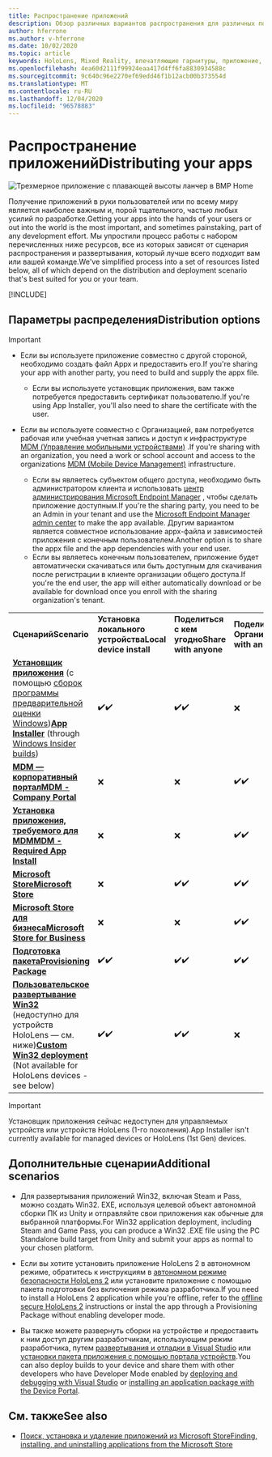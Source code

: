 ```yaml
---
title: Распространение приложений
description: Обзор различных вариантов распространения для различных поддерживаемых платформ и хранилищ публикаций.
author: hferrone
ms.author: v-hferrone
ms.date: 10/02/2020
ms.topic: article
keywords: HoloLens, Mixed Reality, впечатляющие гарнитуры, приложение, UWP, отправка, отправка, фильтры, метаданные, требования к системе, ключевые слова, wack, сертификация, пакет, appx, товары
ms.openlocfilehash: 4ea60d2111f99924eaa417d4ff6fa8830934588c
ms.sourcegitcommit: 9c640c96e2270ef69edd46f1b12acb00b373554d
ms.translationtype: MT
ms.contentlocale: ru-RU
ms.lasthandoff: 12/04/2020
ms.locfileid: "96578883"
---
```

# <a name="distributing-your-apps"></a><span data-ttu-id="711fc-104">Распространение приложений</span><span class="sxs-lookup"><span data-stu-id="711fc-104">Distributing your apps</span></span>

![Трехмерное приложение с плавающей высоты ланчер в ВМР Home](images/distribute-hero-image.png)

<span data-ttu-id="711fc-106">Получение приложений в руки пользователей или по всему миру является наиболее важным и, порой тщательного, частью любых усилий по разработке.</span><span class="sxs-lookup"><span data-stu-id="711fc-106">Getting your apps into the hands of your users or out into the world is the most important, and sometimes painstaking, part of any development effort.</span></span> <span data-ttu-id="711fc-107">Мы упростили процесс работы с набором перечисленных ниже ресурсов, все из которых зависят от сценария распространения и развертывания, который лучше всего подходит вам или вашей команде.</span><span class="sxs-lookup"><span data-stu-id="711fc-107">We've simplified process into a set of resources listed below, all of which depend on the distribution and deployment scenario that's best suited for you or your team.</span></span>

[!INCLUDE[](includes/before-submission.md)]

## <a name="distribution-options"></a><span data-ttu-id="711fc-108">Параметры распределения</span><span class="sxs-lookup"><span data-stu-id="711fc-108">Distribution options</span></span>

> [!IMPORTANT]
> * <span data-ttu-id="711fc-109">Если вы используете приложение совместно с другой стороной, необходимо создать файл Appx и предоставить его.</span><span class="sxs-lookup"><span data-stu-id="711fc-109">If you're sharing your app with another party, you need to build and supply the appx file.</span></span> 
>     * <span data-ttu-id="711fc-110">Если вы используете установщик приложения, вам также потребуется предоставить сертификат пользователю.</span><span class="sxs-lookup"><span data-stu-id="711fc-110">If you're using App Installer, you'll also need to share the certificate with the user.</span></span>
> 
> * <span data-ttu-id="711fc-111">Если вы используете совместно с Организацией, вам потребуется рабочая или учебная учетная запись и доступ к инфраструктуре [MDM (Управление мобильными устройствами)](https://docs.microsoft.com/hololens/hololens-enroll-mdm) .</span><span class="sxs-lookup"><span data-stu-id="711fc-111">If you're sharing with an organization, you need a work or school account and access to the organizations [MDM (Mobile Device Management)](https://docs.microsoft.com/hololens/hololens-enroll-mdm) infrastructure.</span></span>  
>    * <span data-ttu-id="711fc-112">Если вы являетесь субъектом общего доступа, необходимо быть администратором клиента и использовать [центр администрирования Microsoft Endpoint Manager](https://docs.microsoft.com/mem/intune/apps/apps-deploy) , чтобы сделать приложение доступным.</span><span class="sxs-lookup"><span data-stu-id="711fc-112">If you're the sharing party, you need to be an Admin in your tenant and use the [Microsoft Endpoint Manager admin center](https://docs.microsoft.com/mem/intune/apps/apps-deploy) to make the app available.</span></span> <span data-ttu-id="711fc-113">Другим вариантом является совместное использование appx-файла и зависимостей приложения с конечным пользователем.</span><span class="sxs-lookup"><span data-stu-id="711fc-113">Another option is to share the appx file and the app dependencies with your end user.</span></span>
>    * <span data-ttu-id="711fc-114">Если вы являетесь конечным пользователем, приложение будет автоматически скачиваться или быть доступным для скачивания после регистрации в клиенте организации общего доступа.</span><span class="sxs-lookup"><span data-stu-id="711fc-114">If you're the end user, the app will either automatically download or be available for download once you enroll with the sharing organization's tenant.</span></span> 

<table>
<colgroup>
    <col width="33%" />
    <col width="22%" />
    <col width="22%" />
    <col width="22%" />
</colgroup>
<tr>
    <td><span data-ttu-id="711fc-115"><strong>Сценарий</strong></span><span class="sxs-lookup"><span data-stu-id="711fc-115"><strong>Scenario</strong></span></span></td>
    <td><span data-ttu-id="711fc-116"><strong>Установка локального устройства</strong></span><span class="sxs-lookup"><span data-stu-id="711fc-116"><strong>Local device install</strong></span></span></td>
    <td><span data-ttu-id="711fc-117"><strong>Поделиться с кем угодно</strong></span><span class="sxs-lookup"><span data-stu-id="711fc-117"><strong>Share with anyone</strong></span></span></td>
    <td><span data-ttu-id="711fc-118"><strong>Поделиться с Организацией</strong></span><span class="sxs-lookup"><span data-stu-id="711fc-118"><strong>Share with an organization</strong></span></span></td>
</tr>
<tr>
    <td><span data-ttu-id="711fc-119"><a href="https://docs.microsoft.com/hololens/app-deploy-app-installer"><strong>Установщик приложения</strong></a> (с помощью <a href="https://docs.microsoft.com/hololens/hololens-insider">сборок программы предварительной оценки Windows</a>)</span><span class="sxs-lookup"><span data-stu-id="711fc-119"><a href="https://docs.microsoft.com/hololens/app-deploy-app-installer"><strong>App Installer</strong></a> (through <a href="https://docs.microsoft.com/hololens/hololens-insider">Windows Insider builds</a>)</span></span></td>
    <td><span data-ttu-id="711fc-120">✔️</span><span class="sxs-lookup"><span data-stu-id="711fc-120">✔️</span></span></td>
    <td><span data-ttu-id="711fc-121">✔️</span><span class="sxs-lookup"><span data-stu-id="711fc-121">✔️</span></span></td>
    <td>❌</td>
</tr>
<tr>
    <td><span data-ttu-id="711fc-122"><a href="https://docs.microsoft.com/hololens/app-deploy-app-installer"><strong>MDM — корпоративный портал</strong></a></span><span class="sxs-lookup"><span data-stu-id="711fc-122"><a href="https://docs.microsoft.com/hololens/app-deploy-app-installer"><strong>MDM - Company Portal</strong></a></span></span></td>
    <td>❌</td>
    <td>❌</td>
    <td><span data-ttu-id="711fc-123">✔️</span><span class="sxs-lookup"><span data-stu-id="711fc-123">✔️</span></span></td>
</tr>
<tr>
    <td><span data-ttu-id="711fc-124"><a href="https://docs.microsoft.com/hololens/app-deploy-intune"><strong>Установка приложения, требуемого для MDM</strong></a></span><span class="sxs-lookup"><span data-stu-id="711fc-124"><a href="https://docs.microsoft.com/hololens/app-deploy-intune"><strong>MDM - Required App Install</strong></a></span></span></td>
    <td>❌</td>
    <td>❌</td>
    <td><span data-ttu-id="711fc-125">✔️</span><span class="sxs-lookup"><span data-stu-id="711fc-125">✔️</span></span></td>
</tr>
<tr>
    <td><span data-ttu-id="711fc-126"><a href="submitting-an-app-to-the-microsoft-store.md"><strong>Microsoft Store</strong></a></span><span class="sxs-lookup"><span data-stu-id="711fc-126"><a href="submitting-an-app-to-the-microsoft-store.md"><strong>Microsoft Store</strong></a></span></span></td>
    <td>❌</td>
    <td><span data-ttu-id="711fc-127">✔️</span><span class="sxs-lookup"><span data-stu-id="711fc-127">✔️</span></span></td>
    <td><span data-ttu-id="711fc-128">✔️</span><span class="sxs-lookup"><span data-stu-id="711fc-128">✔️</span></span></td>
</tr>
<tr>
    <td><span data-ttu-id="711fc-129"><a href="https://docs.microsoft.com/hololens/app-deploy-store-business"><strong>Microsoft Store для бизнеса</strong></a></span><span class="sxs-lookup"><span data-stu-id="711fc-129"><a href="https://docs.microsoft.com/hololens/app-deploy-store-business"><strong>Microsoft Store for Business</strong></a></span></span></td>
    <td>❌</td>
    <td>❌</td>
    <td><span data-ttu-id="711fc-130">✔️</span><span class="sxs-lookup"><span data-stu-id="711fc-130">✔️</span></span></td>
</tr>
<tr>
    <td><span data-ttu-id="711fc-131"><a href="https://docs.microsoft.com/hololens/app-deploy-provisioning-package"><strong>Подготовка пакета</strong></a></span><span class="sxs-lookup"><span data-stu-id="711fc-131"><a href="https://docs.microsoft.com/hololens/app-deploy-provisioning-package"><strong>Provisioning Package</strong></a></span></span></td>
    <td><span data-ttu-id="711fc-132">✔️</span><span class="sxs-lookup"><span data-stu-id="711fc-132">✔️</span></span></td>
    <td><span data-ttu-id="711fc-133">✔️</span><span class="sxs-lookup"><span data-stu-id="711fc-133">✔️</span></span></td>
    <td><span data-ttu-id="711fc-134">✔️</span><span class="sxs-lookup"><span data-stu-id="711fc-134">✔️</span></span></td>
</tr>
<tr>
    <td><span data-ttu-id="711fc-135"><a href="#additional-scenarios"><strong>Пользовательское развертывание Win32</strong></a> (недоступно для устройств HoloLens — см. ниже)</span><span class="sxs-lookup"><span data-stu-id="711fc-135"><a href="#additional-scenarios"><strong>Custom Win32 deployment</strong></a> (Not available for HoloLens devices - see below)</span></span></td>
    <td><span data-ttu-id="711fc-136">✔️</span><span class="sxs-lookup"><span data-stu-id="711fc-136">✔️</span></span></td>
    <td><span data-ttu-id="711fc-137">✔️</span><span class="sxs-lookup"><span data-stu-id="711fc-137">✔️</span></span></td>
    <td>❌</td>
</tr>
</table>

> [!IMPORTANT]
> <span data-ttu-id="711fc-138">Установщик приложения сейчас недоступен для управляемых устройств или устройств HoloLens (1-го поколения).</span><span class="sxs-lookup"><span data-stu-id="711fc-138">App Installer isn't currently available for managed devices or HoloLens (1st Gen) devices.</span></span>

## <a name="additional-scenarios"></a><span data-ttu-id="711fc-139">Дополнительные сценарии</span><span class="sxs-lookup"><span data-stu-id="711fc-139">Additional scenarios</span></span>

* <span data-ttu-id="711fc-140">Для развертывания приложений Win32, включая Steam и Pass, можно создать Win32. EXE, используя целевой объект автономной сборки ПК из Unity и отправляйте свои приложения как обычные для выбранной платформы.</span><span class="sxs-lookup"><span data-stu-id="711fc-140">For Win32 application deployment, including Steam and Game Pass, you can produce a Win32 .EXE file using the PC Standalone build target from Unity and submit your apps as normal to your chosen platform.</span></span> 

* <span data-ttu-id="711fc-141">Если вы хотите установить приложение HoloLens 2 в автономном режиме, обратитесь к инструкциям в [автономном режиме безопасности HoloLens 2](https://docs.microsoft.com/hololens/hololens-common-scenarios-offline-secure) или установите приложение с помощью пакета подготовки без включения режима разработчика.</span><span class="sxs-lookup"><span data-stu-id="711fc-141">If you need to install a HoloLens 2 application while you're offline, refer to the [offline secure HoloLens 2](https://docs.microsoft.com/hololens/hololens-common-scenarios-offline-secure) instructions or instal the app through a Provisioning Package without enabling developer mode.</span></span>

* <span data-ttu-id="711fc-142">Вы также можете развернуть сборки на устройстве и предоставить к ним доступ другим разработчикам, использующим режим разработчика, путем [развертывания и отладки в Visual Studio](../develop/platform-capabilities-and-apis/using-visual-studio.md) или [установки пакета приложения с помощью портала устройств](https://docs.microsoft.com/hololens/holographic-custom-apps#installing-an-application-package-with-the-device-portal).</span><span class="sxs-lookup"><span data-stu-id="711fc-142">You can also deploy builds to your device and share them with other developers who have Developer Mode enabled by [deploying and debugging with Visual Studio](../develop/platform-capabilities-and-apis/using-visual-studio.md) or [installing an application package with the Device Portal](https://docs.microsoft.com/hololens/holographic-custom-apps#installing-an-application-package-with-the-device-portal).</span></span>

## <a name="see-also"></a><span data-ttu-id="711fc-143">См. также</span><span class="sxs-lookup"><span data-stu-id="711fc-143">See also</span></span>
* [<span data-ttu-id="711fc-144">Поиск, установка и удаление приложений из Microsoft Store</span><span class="sxs-lookup"><span data-stu-id="711fc-144">Finding, installing, and uninstalling applications from the Microsoft Store</span></span>](https://docs.microsoft.com/hololens/holographic-store-apps)

<!-- ## Submitting to the Microsoft Store

You've finally made it to the last step on your distribution journey, actually getting your app into the Microsoft Store! Our [submission guidelines](submitting-an-app-to-the-microsoft-store.md) article will take you through: 

* Partner Center registration 
* Asset preparation
* App packaging
* Testing
* Final submission process

You can even give out free trials to get future consumers excited about your new immersive experience. Once your app is listed on the Microsoft Store you can sit back, engage with your expanding user community, and think about all the new features you want to add! -->
